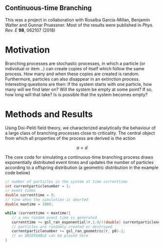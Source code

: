 ## Continuous-time Branching
This was a project in collaboration with Rosalba Garcia-Millan, Benjamin Walter and Gunnar Pruessner. Most of the results were published in _Phys. Rev. E_ **98**, 062107 (2018)

# Motivation
Branching processes are stochastic processes, in which a particle (or individual or item ..) can create copies of itself which follow the same process. How many and when these copies are created is random. Furthermore, particles can also disappear in an extinction process. Interesting questions are then: If the system starts with one particle, how many will we find later on? Will the system be empty at some point? If so, how long will that take? Is is possible that the system becomes empty? 

# Methods and Results 
Using Doi-Peliti field theory, we characterized analytically the behaviour of a large class of branching processes close to criticality. The central object from which all properties of the process are derived is the action
<script src="https://cdn.mathjax.org/mathjax/latest/MathJax.js?config=TeX-AMS-MML_HTMLorMML" type="text/javascript"> 
</script>
$$ a=d $$

The core code for simulating a continuous-time branching process draws exponentially distributed event times and updates the number of particles according to a offspring distribution (a geometric distribution in the example code below) 

```C
// number of particles in the system at time currenttime
int currentparticlenumber = 1;
// event times
double currenttime = 0;
// time when the simulation is aborted
double maxtime = 1000; 

while (currenttime < maxtime){
   // a new random event time is generated
   currenttime += gsl_ran_exponential(r,1.0/((double) currentparticlenumber));
   // particles are randomly created or destroyed
   currentparticlenumber += gsl_ran_geometric(r, p0)-2; 
   // an OBSERVABLE can be placed here
}

```
